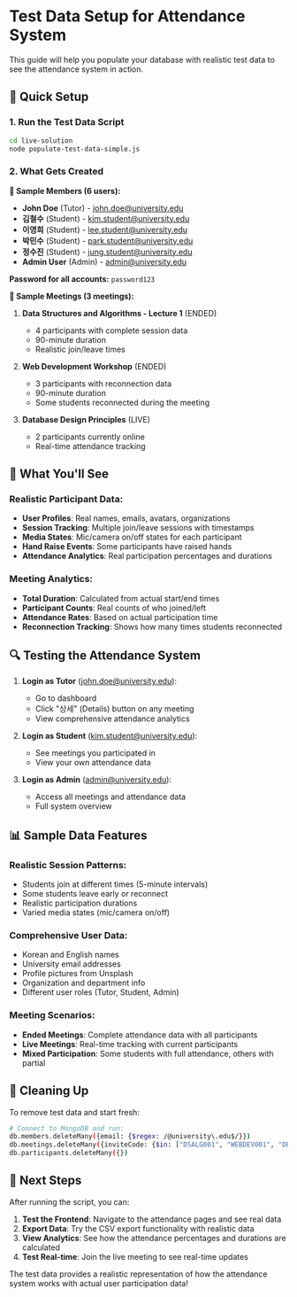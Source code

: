 # Test Data Setup for Attendance System

This guide will help you populate your database with realistic test data to see the attendance system in action.

## 🚀 Quick Setup

### 1. Run the Test Data Script

```bash
cd live-solution
node populate-test-data-simple.js
```

### 2. What Gets Created

**👥 Sample Members (6 users):**
- **John Doe** (Tutor) - john.doe@university.edu
- **김철수** (Student) - kim.student@university.edu  
- **이영희** (Student) - lee.student@university.edu
- **박민수** (Student) - park.student@university.edu
- **정수진** (Student) - jung.student@university.edu
- **Admin User** (Admin) - admin@university.edu

**Password for all accounts:** `password123`

**📅 Sample Meetings (3 meetings):**

1. **Data Structures and Algorithms - Lecture 1** (ENDED)
   - 4 participants with complete session data
   - 90-minute duration
   - Realistic join/leave times

2. **Web Development Workshop** (ENDED)  
   - 3 participants with reconnection data
   - 90-minute duration
   - Some students reconnected during the meeting

3. **Database Design Principles** (LIVE)
   - 2 participants currently online
   - Real-time attendance tracking

## 🎯 What You'll See

### Realistic Participant Data:
- **User Profiles**: Real names, emails, avatars, organizations
- **Session Tracking**: Multiple join/leave sessions with timestamps
- **Media States**: Mic/camera on/off states for each participant
- **Hand Raise Events**: Some participants have raised hands
- **Attendance Analytics**: Real participation percentages and durations

### Meeting Analytics:
- **Total Duration**: Calculated from actual start/end times
- **Participant Counts**: Real counts of who joined/left
- **Attendance Rates**: Based on actual participation time
- **Reconnection Tracking**: Shows how many times students reconnected

## 🔍 Testing the Attendance System

1. **Login as Tutor** (john.doe@university.edu):
   - Go to dashboard
   - Click "상세" (Details) button on any meeting
   - View comprehensive attendance analytics

2. **Login as Student** (kim.student@university.edu):
   - See meetings you participated in
   - View your own attendance data

3. **Login as Admin** (admin@university.edu):
   - Access all meetings and attendance data
   - Full system overview

## 📊 Sample Data Features

### Realistic Session Patterns:
- Students join at different times (5-minute intervals)
- Some students leave early or reconnect
- Realistic participation durations
- Varied media states (mic/camera on/off)

### Comprehensive User Data:
- Korean and English names
- University email addresses
- Profile pictures from Unsplash
- Organization and department info
- Different user roles (Tutor, Student, Admin)

### Meeting Scenarios:
- **Ended Meetings**: Complete attendance data with all participants
- **Live Meetings**: Real-time tracking with current participants
- **Mixed Participation**: Some students with full attendance, others with partial

## 🧹 Cleaning Up

To remove test data and start fresh:

```bash
# Connect to MongoDB and run:
db.members.deleteMany({email: {$regex: /@university\.edu$/}})
db.meetings.deleteMany({inviteCode: {$in: ["DSALG001", "WEBDEV001", "DBDESIGN001"]}})
db.participants.deleteMany({})
```

## 🎉 Next Steps

After running the script, you can:

1. **Test the Frontend**: Navigate to the attendance pages and see real data
2. **Export Data**: Try the CSV export functionality with realistic data
3. **View Analytics**: See how the attendance percentages and durations are calculated
4. **Test Real-time**: Join the live meeting to see real-time updates

The test data provides a realistic representation of how the attendance system works with actual user participation data!
